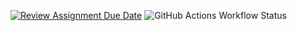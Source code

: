 [![Review Assignment Due Date](https://classroom.github.com/assets/deadline-readme-button-24ddc0f5d75046c5622901739e7c5dd533143b0c8e959d652212380cedb1ea36.svg)](https://classroom.github.com/a/B9F4RYVR)
![GitHub Actions Workflow Status](https://img.shields.io/github/actions/workflow/status/jgazegers/avans-devops-2324-daan-jeroen/linter.js.yml)

